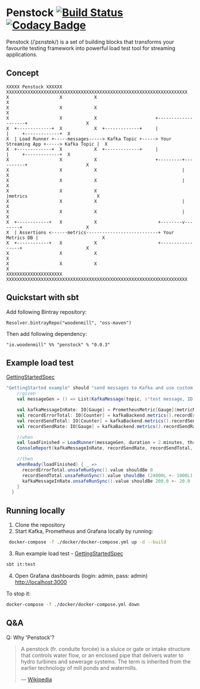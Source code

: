 # Penstock [![Build Status](https://travis-ci.com/woodenmill/penstock.svg?branch=master)](https://travis-ci.com/woodenmill/penstock) [![Codacy Badge](https://api.codacy.com/project/badge/Grade/d80fdff9f48e456c88845dce16a594e6)](https://www.codacy.com/project/wojda/penstock/dashboard?utm_source=github.com&amp;utm_medium=referral&amp;utm_content=woodenmill/penstock&amp;utm_campaign=Badge_Grade_Dashboard)

Penstock (/ˈpɛnstɒk/) is a set of building blocks that transforms your favourite testing framework into powerful load test tool for streaming applications.

## Concept

```
XXXXX Penstock XXXXXX            XXXXXXXXXXXXXXXXXXXXXXXXXXXXXXXXXXXXXXXXXXXXXXXXXXXXXXXXXXXXXXXXXXXX
X                   X            X                                                                  X
X                   X            X                                                                  X
X                   X            X                      +--------------------+                      X
X  +-------------+  X            X  +-------------+     |                    |     +-------------+  X
X  | Load Runner +-----messages-----> Kafka Topic +-----> Your Streaming App +-----> Kafka Topic |  X
X  +-------------+  X            X  +-------------+     |                    |     +-------------+  X
X                   X            X                      +---------+----------+                      X
X                   X            X                                |                                 X
X                   X            X                                |                                 X
X                   X            X                                |metrics                          X
X                   X            X                                |                                 X
X                   X            X                                |                                 X
X  +------------+   X            X                       +--------v--------+                        X
X  | Assertions <------metrics---------------------------+ Your Metrics DB |                        X
X  +------------+   X            X                       +-----------------+                        X
X                   X            X                                                                  X
X                   X            X                                                                  X
XXXXXXXXXXXXXXXXXXXXX            XXXXXXXXXXXXXXXXXXXXXXXXXXXXXXXXXXXXXXXXXXXXXXXXXXXXXXXXXXXXXXXXXXXX

```

## Quickstart with sbt

Add following Bintray repository:
```
Resolver.bintrayRepo("woodenmill", "oss-maven")
```

Then add following dependency:
```
"io.woodenmill" %% "penstock" % "0.0.3"
```
## Example load test
[GettingStartedSpec](./src/it/scala/io/woodenmill/penstock/examples/GettingStartedSpec.scala)
```scala
"GettingStarted example" should "send messages to Kafka and use custom Prometheus metric to verify behaviour" in {
    //given
    val messageGen = () => List(KafkaMessage(topic, s"test message, ID: ${UUID.randomUUID()}").asRecord())

    val kafkaMessageInRate: IO[Gauge] = PrometheusMetric[Gauge](metricName = "kafka-messages-in-rate", query = q)
    val recordErrorTotal: IO[Counter] = kafkaBackend.metrics().recordErrorTotal
    val recordSendTotal: IO[Counter] = kafkaBackend.metrics().recordSendTotal
    val recordSendRate: IO[Gauge] = kafkaBackend.metrics().recordSendRate

    //when
    val loadFinished = LoadRunner(messageGen, duration = 2.minutes, throughput = 200).run()
    ConsoleReport(kafkaMessageInRate, recordSendRate, recordSendTotal, recordErrorTotal).runEvery(10.seconds)

    //then
    whenReady(loadFinished) { _ =>
      recordErrorTotal.unsafeRunSync().value shouldBe 0
      recordSendTotal.unsafeRunSync().value shouldBe (24000L +- 1000L)
      kafkaMessageInRate.unsafeRunSync().value shouldBe 200.0 +- 20.0
    }
  }
```

## Running locally
1. Clone the repository
2. Start Kafka, Prometheus and Grafana locally by running:
```bash
 docker-compose -f ./docker/docker-compose.yml up -d --build
```
3. Run example load test - [GettingStartedSpec](./src/it/scala/io/woodenmill/penstock/examples/GettingStartedSpec.scala)
```bash
sbt it:test
```
4. Open Grafana dashboards (login: admin, pass: admin) [http://localhost:3000](http://localhost:3000)

To stop it:
```bash
docker-compose -f ./docker/docker-compose.yml down
```

## Q&A
Q: Why 'Penstock'?
> A penstock (fr. conduite forcée) is a sluice or gate or intake structure that controls water flow, or an enclosed pipe that delivers water to hydro turbines and sewerage systems. The term is inherited from the earlier technology of mill ponds and watermills.
>
> &mdash; [Wikipedia](https://en.wikipedia.org/wiki/Penstock)
